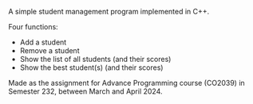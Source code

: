 A simple student management program implemented in C++.

Four functions:
- Add a student
- Remove a student
- Show the list of all students (and their scores)
- Show the best student(s) (and their scores)

Made as the assignment for Advance Programming course (CO2039) in Semester 232, between March and April 2024.
